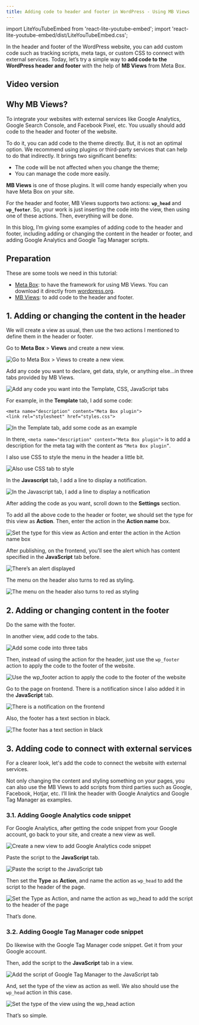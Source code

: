 ```yaml
---
title: Adding code to header and footer in WordPress - Using MB Views
---
```


import LiteYouTubeEmbed from 'react-lite-youtube-embed';
import 'react-lite-youtube-embed/dist/LiteYouTubeEmbed.css';

In the header and footer of the WordPress website, you can add custom code such as tracking scripts, meta tags, or custom CSS to connect with external services. Today, let’s try a simple way to **add code to the WordPress header and footer** with the help of **MB Views** from Meta Box.

## Video version

<LiteYouTubeEmbed id='O2z0wpXNY2U' />

## Why MB Views?

To integrate your websites with external services like Google Analytics, Google Search Console, and Facebook Pixel, etc. You usually should add code to the header and footer of the website.

To do it, you can add code to the theme directly. But, it is not an optimal option. We recommend using plugins or third-party services that can help to do that indirectly. It brings two significant benefits:

* The code will be not affected when you change the theme;
* You can manage the code more easily.

**MB Views** is one of those plugins. It will come handy especially when you have Meta Box on your site.

For the header and footer, MB Views supports two actions: **`wp_head`** and **`wp_footer`**. So, your work is just inserting the code into the view, then using one of these actions. Then, everything will be done.

In this blog, I’m giving some examples of adding code to the header and footer, including adding or changing the content in the header or footer, and adding Google Analytics and Google Tag Manager scripts.

## Preparation

These are some tools we need in this tutorial:
* [Meta Box](https://wordpress.org/plugins/meta-box/): to have the framework for using MB Views. You can download it directly from [wordpress.org](https://wordpress.org/plugins/meta-box/).
* [MB Views](https://metabox.io/plugins/mb-views/): to add code to the header and footer.

## 1. Adding or changing the content in the header

We will create a view as usual, then use the two actions I mentioned to define them in the header or footer.

Go to **Meta Box** > **Views** and create a new view.

![Go to Meta Box > Views to create a new view.](https://imgur.elightup.com/cCoXsG0.png)

Add any code you want to declare, get data, style, or anything else...in three tabs provided by MB Views.

![Add any code you want into the Template, CSS, JavaScript tabs](https://imgur.elightup.com/3oFDJq0.png)

For example, in the **Template** tab, I add some code:

```
<meta name="description" content="Meta Box plugin">
<link rel="stylesheet" href="styles.css">
```

![In the Template tab, add some code as an example](https://imgur.elightup.com/3uaTfru.png)

In there, `<meta name="description" content="Meta Box plugin">` is to add a description for the meta tag with the content as `“Meta Box plugin”`.

I also use CSS to style the menu in the header a little bit.

![Also use CSS tab to style](https://imgur.elightup.com/4N2flCf.png)

In the **Javascript** tab, I add a line to display a notification.

![In the Javascript tab, I add a line to display a notification](https://imgur.elightup.com/et05Zl7.png)

After adding the code as you want, scroll down to the **Settings** section.

To add all the above code to the header or footer, we should set the type for this view as **Action**. Then, enter the action in the **Action name** box.

![Set the type for this view as Action and enter the action in the Action name box](https://imgur.elightup.com/Qdyjc9e.png)

After publishing, on the frontend, you’ll see the alert which has content specified in the **JavaScript** tab before.

![There’s an alert displayed](https://imgur.elightup.com/93hEQTC.png)

The menu on the header also turns to red as styling.

![The menu on the header also turns to red as styling](https://imgur.elightup.com/8BoYrRh.png)

## 2. Adding or changing content in the footer

Do the same with the footer.

In another view, add code to the tabs.

![Add some code into three tabs](https://imgur.elightup.com/S70saNZ.gif)

Then, instead of using the action for the header, just use the `wp_footer` action to apply the code to the footer of the website.

![Use the wp_footer action to apply the code to the footer of the website](https://imgur.elightup.com/l8io2DF.png)

Go to the page on frontend. There is a notification since I also added it in the **JavaScript** tab.

![There is a notification on the frontend](https://imgur.elightup.com/CE2PX9M.png)

Also, the footer has a text section in black.

![The footer has a text section in black](https://imgur.elightup.com/9Y8lx10.png)

## 3. Adding code to connect with external services

For a clearer look, let's add the code to connect the website with external services.

Not only changing the content and styling something on your pages, you can also use the MB Views to add scripts from third parties such as Google, Facebook, Hotjar, etc. I’ll link the header with Google Analytics and Google Tag Manager as examples.

### 3.1. Adding Google Analytics code snippet

For Google Analytics, after getting the code snippet from your Google account, go back to your site, and create a new view as well.


![Create a new view to add Google Analytics code snippet](https://imgur.elightup.com/ISeTYKG.png)

Paste the script to the **JavaScript** tab.

![Paste the script to the JavaScript tab](https://imgur.elightup.com/3nlpOO2.png)

Then set the **Type** as **Action**, and name the action as `wp_head` to add the script to the header of the page.


![Set the Type as Action, and name the action as wp_head to add the script to the header of the page](https://imgur.elightup.com/TSoikSh.png)

That’s done.

### 3.2. Adding Google Tag Manager code snippet

Do likewise with the Google Tag Manager code snippet. Get it from your Google account.

Then, add the script to the **JavaScript** tab in a view.


![Add the script of Google Tag Manager to the JavaScript tab](https://imgur.elightup.com/OV7I0rh.png)

And, set the type of the view as action as well. We also should use the `wp_head` action in this case.


![Set the type of the view using the wp_head action](https://imgur.elightup.com/Bcrk9RU.png)

That’s so simple.
